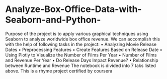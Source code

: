 # Analyze-Box-Office-Data-with-Seaborn-and-Python-
Purpose of the project is to apply various graphical techniques using Seaborn to analyze worldwide box office revenue.
We can accomplish this with the help of following tasks in the project:
•	Analyzing Movie Release Dates
•	Preprocessing Features
•	Create Features Based on Release Date
•	Using Plotly to Visualize the Number of Films Per Year
•	Number of Films and Revenue Per Year
•	Do Release Days Impact Revenue?
•	Relationship between Runtime and Revenue
The notebook is divided into 7 taks listed above. This is a rhyme project certified by coursera
